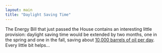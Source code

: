```yaml
---
layout: main
title: "Daylight Saving Time"
---
```

The Energy Bill that just passed the House contains an interesting little
provision: daylight saving time would be extended by two months, one in the
spring and one in the fall, saving about [10,000 barrels of oil per
day](http://www.cnn.com/2005/POLITICS/04/07/daylight.saving.ap/). Every little
bit helps...

